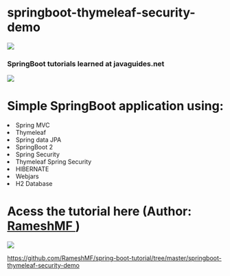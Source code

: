 # springboot-thymeleaf-security-demo
<img src="https://4.bp.blogspot.com/-ou-a_Aa1t7A/W6IhNc3Q0gI/AAAAAAAAD6Y/pwh44arKiuM_NBqB1H7Pz4-7QhUxAgZkACLcBGAs/s1600/spring-boot-logo.png"/>
<h3><b>SpringBoot tutorials learned at javaguides.net</b></h3>
<img src="https://1.bp.blogspot.com/-z-L__bD9I9s/XGzQ1Du6KMI/AAAAAAAAFm8/8v54HOix1YUiAP05EXlIiiUDIjo3dCosgCK4BGAYYCw/w800/javaguides-logo.png"/>

# Simple SpringBoot application using:
<li> Spring MVC </li> 
<li> Thymeleaf </li>
<li> Spring data JPA </li>
<li> SpringBoot 2 </li>
<li> Spring Security </li>
<li> Thymeleaf Spring Security </li>
<li> HIBERNATE </li>
<li> Webjars </li>
<li> H2 Database </li>

# Acess the tutorial here (Author: <a href="https://github.com/RameshMF"> RameshMF </a>)
<a href="https://www.javaguides.net/2018/09/spring-boot-spring-mvc-role-based-spring-security-jpa-thymeleaf-mysql-tutorial.html" target="blank">
<img src="https://1.bp.blogspot.com/-z-L__bD9I9s/XGzQ1Du6KMI/AAAAAAAAFm8/8v54HOix1YUiAP05EXlIiiUDIjo3dCosgCK4BGAYYCw/w800/javaguides-logo.png"/>
</a>

<p>
  <a href="https://github.com/RameshMF/spring-boot-tutorial/tree/master/springboot-thymeleaf-security-demo">
    https://github.com/RameshMF/spring-boot-tutorial/tree/master/springboot-thymeleaf-security-demo
  </a>
</p>
